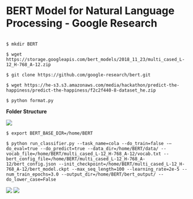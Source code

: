 # BERT Model for Natural Language Processing - Google Research

```$ sudo chmod -R 777 /home

$ mkdir BERT  

$ wget https://storage.googleapis.com/bert_models/2018_11_23/multi_cased_L-12_H-768_A-12.zip

$ git clone https://github.com/google-research/bert.git  

$ wget https://he-s3.s3.amazonaws.com/media/hackathon/predict-the-happiness/predict-the-happiness/f2c2f440-8-dataset_he.zip

$ python format.py
```  

<b>Folder Structure</b>  

<img src=https://github.com/RubensZimbres/Repo-2019/blob/master/BERT/Pics/bert_folder.png>  

```
$ export BERT_BASE_DIR=/home/BERT

$ python run_classifier.py --task_name=cola --do_train=false -–do_eval=true --do_predict=true --data_dir=/home/BERT/data/ --vocab_file=/home/BERT/multi_cased_L-12_H-768_A-12/vocab.txt --bert_config_file=/home/BERT/multi_cased_L-12_H-768_A-12/bert_config.json --init_checkpoint=/home/BERT/multi_cased_L-12_H-768_A-12/bert_model.ckpt --max_seq_length=100 --learning_rate=2e-5 --num_train_epochs=3.0 --output_dir=/home/BERT/bert_output/ --do_lower_case=False
```

<img src=https://github.com/RubensZimbres/Repo-2019/blob/master/BERT/Pics/bert0.png>  

<img src=https://github.com/RubensZimbres/Repo-2019/blob/master/BERT/Pics/bert1.png>  
